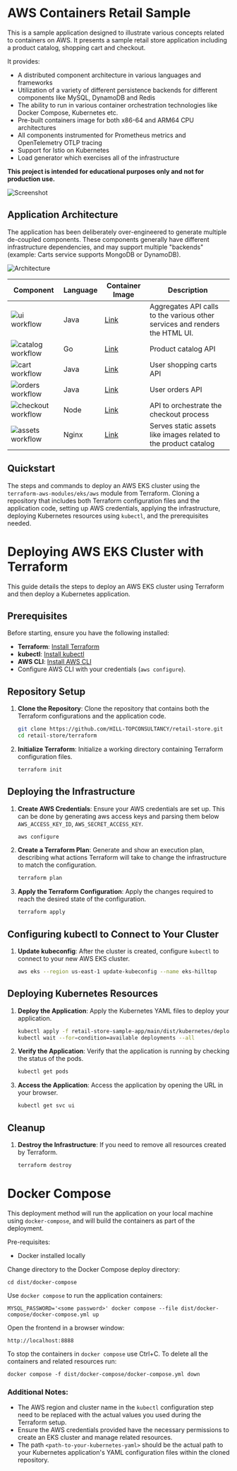 # AWS Containers Retail Sample

This is a sample application designed to illustrate various concepts related to containers on AWS. It presents a sample retail store application including a product catalog, shopping cart and checkout.

It provides:
- A distributed component architecture in various languages and frameworks
- Utilization of a variety of different persistence backends for different components like MySQL, DynamoDB and Redis
- The ability to run in various container orchestration technologies like Docker Compose, Kubernetes etc.
- Pre-built containers image for both x86-64 and ARM64 CPU architectures
- All components instrumented for Prometheus metrics and OpenTelemetry OTLP tracing
- Support for Istio on Kubernetes
- Load generator which exercises all of the infrastructure

**This project is intended for educational purposes only and not for production use.**

![Screenshot](/retail-store-sample-app/docs/images/screenshot.png)

## Application Architecture

The application has been deliberately over-engineered to generate multiple de-coupled components. These components generally have different infrastructure dependencies, and may support multiple "backends" (example: Carts service supports MongoDB or DynamoDB).

![Architecture](/retail-store-sample-app/docs/images/architecture.png)

| Component | Language | Container Image     | Description                                                                 |
|-----------|----------|---------------------|-----------------------------------------------------------------------------|
| ![ui workflow](https://github.com/aws-containers/retail-store-sample-app/actions/workflows/ci-ui.yml/badge.svg)        | Java     | [Link](https://gallery.ecr.aws/aws-containers/retail-store-sample-ui)       | Aggregates API calls to the various other services and renders the HTML UI. |
| ![catalog workflow](https://github.com/aws-containers/retail-store-sample-app/actions/workflows/ci-catalog.yml/badge.svg)   | Go       | [Link](https://gallery.ecr.aws/aws-containers/retail-store-sample-catalog)  | Product catalog API                                                         |
| ![cart workflow](https://github.com/aws-containers/retail-store-sample-app/actions/workflows/ci-cart.yml/badge.svg)   | Java     | [Link](https://gallery.ecr.aws/aws-containers/retail-store-sample-cart)     | User shopping carts API                                                     |
| ![orders workflow](https://github.com/aws-containers/retail-store-sample-app/actions/workflows/ci-orders.yml/badge.svg)  | Java     | [Link](https://gallery.ecr.aws/aws-containers/retail-store-sample-orders)   | User orders API                                                             |
| ![checkout workflow](https://github.com/aws-containers/retail-store-sample-app/actions/workflows/ci-checkout.yml/badge.svg) | Node     | [Link](https://gallery.ecr.aws/aws-containers/retail-store-sample-checkout) | API to orchestrate the checkout process                                     |
| ![assets workflow](https://github.com/aws-containers/retail-store-sample-app/actions/workflows/ci-assets.yml/badge.svg)  | Nginx    | [Link](https://gallery.ecr.aws/aws-containers/retail-store-sample-assets)   | Serves static assets like images related to the product catalog             |

## Quickstart
The steps and commands to deploy an AWS EKS cluster using the `terraform-aws-modules/eks/aws` module from Terraform.
Cloning a repository that includes both Terraform configuration files and the application code, setting up AWS credentials, applying the infrastructure, deploying Kubernetes resources using `kubectl`, and the prerequisites needed.

# Deploying AWS EKS Cluster with Terraform

This guide details the steps to deploy an AWS EKS cluster using Terraform and then deploy a Kubernetes application.

## Prerequisites

Before starting, ensure you have the following installed:
- **Terraform**: [Install Terraform](https://learn.hashicorp.com/tutorials/terraform/install-cli)
- **kubectl**: [Install kubectl](https://kubernetes.io/docs/tasks/tools/)
- **AWS CLI**: [Install AWS CLI](https://docs.aws.amazon.com/cli/latest/userguide/getting-started-install.html)
- Configure AWS CLI with your credentials (`aws configure`).

## Repository Setup

1. **Clone the Repository**:
   Clone the repository that contains both the Terraform configurations and the application code.
   ```bash
   git clone https://github.com/HILL-TOPCONSULTANCY/retail-store.git
   cd retail-store/terraform
   ```

2. **Initialize Terraform**:
   Initialize a working directory containing Terraform configuration files.
   ```bash
   terraform init
   ```

## Deploying the Infrastructure

1. **Create AWS Credentials**:
   Ensure your AWS credentials are set up. This can be done by generating aws access keys and parsing them below `AWS_ACCESS_KEY_ID`, `AWS_SECRET_ACCESS_KEY`.
   ```bash
   aws configure
   ```

2. **Create a Terraform Plan**:
   Generate and show an execution plan, describing what actions Terraform will take to change the infrastructure to match the configuration.
   ```bash
   terraform plan
   ```

3. **Apply the Terraform Configuration**:
   Apply the changes required to reach the desired state of the configuration.
   ```bash
   terraform apply
   ```

## Configuring kubectl to Connect to Your Cluster

1. **Update kubeconfig**:
   After the cluster is created, configure `kubectl` to connect to your new AWS EKS cluster.
   ```bash
   aws eks --region us-east-1 update-kubeconfig --name eks-hilltop
   ```

## Deploying Kubernetes Resources

1. **Deploy the Application**:
   Apply the Kubernetes YAML files to deploy your application.
   ```bash
   kubectl apply -f retail-store-sample-app/main/dist/kubernetes/deploy.yaml
   kubectl wait --for=condition=available deployments --all
   ```
2. **Verify the Application**:
   Verify that the application is running by checking the status of the pods.
   ```bash
   kubectl get pods
   ```
3. **Access the Application**:
   Access the application by opening the URL in your browser.
   ```bash
   kubectl get svc ui
   ```

## Cleanup

1. **Destroy the Infrastructure**:
   If you need to remove all resources created by Terraform.
   ```bash
   terraform destroy
   ```

# Docker Compose

This deployment method will run the application on your local machine using `docker-compose`, and will build the containers as part of the deployment.

Pre-requisites:
- Docker installed locally

Change directory to the Docker Compose deploy directory:

```
cd dist/docker-compose
```

Use `docker compose` to run the application containers:

```
MYSQL_PASSWORD='<some password>' docker compose --file dist/docker-compose/docker-compose.yml up
```

Open the frontend in a browser window:

```
http://localhost:8888
```

To stop the containers in `docker compose` use Ctrl+C. To delete all the containers and related resources run:

```
docker compose -f dist/docker-compose/docker-compose.yml down
```

### Additional Notes:
- The AWS region and cluster name in the `kubectl` configuration step need to be replaced with the actual values you used during the Terraform setup.
- Ensure the AWS credentials provided have the necessary permissions to create an EKS cluster and manage related resources.
- The path `<path-to-your-kubernetes-yaml>` should be the actual path to your Kubernetes application's YAML configuration files within the cloned repository.

